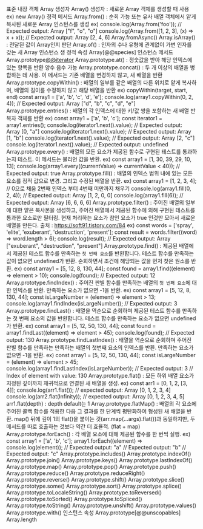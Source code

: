 표준 내장 객체
  Array
생성자
  Array() 생성자 : 새로운 Array 객체를 생성할 때 사용
  ex) new Array()
정적 메서드
  Array.from() : 순회 가능 또는 유사 배열 객체에서 얕게 복사된 새로운 Array 인스턴스를 생성
  ex) console.log(Array.from('foo'));
      // Expected output: Array ["f", "o", "o"]
      console.log(Array.from([1, 2, 3], (x) => x + x));
      // Expected output: Array [2, 4, 6]
  Array.fromAsync() 
  Array.isArray() : 전달된 값이 Array인지 판단
  Array.of() : 인자의 수나 유형에 관계없이 가변 인자를 갖는 새 Array 인스턴스 생
정적 속성
  Array[@@species]
인스턴스 메서드
  Array.prototype[@@iterator]()
  Array.prototype.at() : 정숫값을 받아 해당 인덱스에 있는 항목을 반환 양수 음수 가능
  Array.prototype.concat() : 두 개 이상의 배열을 병합하는 데 사용. 이 메서드는 기존 배열을 변경하지 않고, 새 배열을 반환
  Array.prototype.copyWithin() : 배열의 일부를 같은 배열의 다른 위치로 얕게 복사하며, 배열의 길이를 수정하지 않고 해당 배열을 반환
  ex) copyWithin(target, start, end)
      const array1 = ['a', 'b', 'c', 'd', 'e'];
      console.log(array1.copyWithin(0, 2, 4));
      // Expected output: Array ["d", "b", "c", "d", "e"]
  Array.prototype.entries() : 배열의 각 인덱스에 대한 키/값 쌍을 포함하는 새 배열 반복자 객체를 반환
  ex) const array1 = ['a', 'b', 'c'];
      const iterator1 = array1.entries();
      console.log(iterator1.next().value);
      // Expected output: Array [0, "a"]
      console.log(iterator1.next().value);
      // Expected output: Array [1, "b"]
      console.log(iterator1.next().value);
      // Expected output: Array [2, "c"]
      console.log(iterator1.next().value);
      // Expected output: undefined
  Array.prototype.every() : 배열의 모든 요소가 제공된 함수로 구현된 테스트를 통과하는지 테스트. 이 메서드는 불리언 값을 반환.
  ex) const array1 = [1, 30, 39, 29, 10, 13];
      console.log(array1.every((currentValue) => currentValue < 40));
      // Expected output: true
  Array.prototype.fill() : 배열의 인덱스 범위 내에 있는 모든 요소를 정적 값으로 변경. 그리고 수정된 배열을 반환.
  ex) const array1 = [1, 2, 3, 4];
      // 0으로 채움 2번째 인덱스 부터 4번째 미만까지 채우기
      console.log(array1.fill(0, 2, 4));
      // Expected output: Array [1, 2, 0, 0]
      console.log(array1.fill(6));
      // Expected output: Array [6, 6, 6, 6]
  Array.prototype.filter() :  주어진 배열의 일부에 대한 얕은 복사본을 생성하고, 주어진 배열에서 제공된 함수에 의해 구현된 테스트를 통과한 요소로만 필터링. 현재 처리하는 요소가 참인 요소가 true 인것만 모아서 새로운 배열을 만든다. 출처 : https://soft91.tistory.com/84
  ex) const words = ['spray', 'elite', 'exuberant', 'destruction', 'present'];
      const result = words.filter((word) => word.length > 6);
      console.log(result);
      // Expected output: Array ["exuberant", "destruction", "present"]
  Array.prototype.find() : 제공된 배열에서 제공된 테스트 함수를 만족하는 `첫 번째 요소`를 반환합니다. 테스트 함수를 만족하는 값이 없으면 undefined가 반환. 순회하면서 조건에 해당되는 값을 먼저 찾은 원소를 반환.
  ex) const array1 = [5, 12, 8, 130, 44];
      const found = array1.find((element) => element > 10);
      console.log(found);
      // Expected output: 12
  Array.prototype.findIndex() : 주어진 판별 함수를 만족하는 배열의 `첫 번째 요소`에 대한 인덱스를 반환. 만족하는 요소가 없으면 -1을 반환.
  ex) const array1 = [5, 12, 8, 130, 44];
      const isLargeNumber = (element) => element > 13;
      console.log(array1.findIndex(isLargeNumber));
      // Expected output: 3
  Array.prototype.findLast() : 배열을 역순으로 순회하며 제공된 테스트 함수를 만족하는 첫 번째 요소의 값을 반환합니다. 테스트 함수를 만족하는 요소가 없으면 undefined가 반환.
  ex) const array1 = [5, 12, 50, 130, 44];
      const found = array1.findLast((element) => element > 45);
      console.log(found);
      // Expected output: 130
  Array.prototype.findLastIndex() : 배열을 역순으로 순회하며 주어진 판별 함수를 만족하는 만족하는 배열의 첫번째 요소의 인덱스를 반환. 만족하는 요소가 없으면 -1을 반환.
  ex) const array1 = [5, 12, 50, 130, 44];
      const isLargeNumber = (element) => element > 45;
      console.log(array1.findLastIndex(isLargeNumber));
      // Expected output: 3
      // Index of element with value: 130
  Array.prototype.flat() : 모든 하위 배열 요소가 지정된 깊이까지 재귀적으로 연결된 새 배열을 생성.
  ex) const arr1 = [0, 1, 2, [3, 4]];
      console.log(arr1.flat());
      // expected output: Array [0, 1, 2, 3, 4]
      console.log(arr2.flat(Infinity));
      // expected output: Array [0, 1, 2, 3, 4, 5]
      arr1.flat(depth) : depth default는 1
  Array.prototype.flatMap() : 배열의 각 요소에 주어진 콜백 함수를 적용한 다음 그 결과를 한 단계씩 평탄화하여 형성된 새 배열을 반환.  map() 뒤에 깊이 1의 flat()을 붙이는 것(arr.map(...args).flat())과 동일하지만, 두 메서드를 따로 호출하는 것보다 약간 더 효율적. (flat + map)
  Array.prototype.forEach() : 각 배열 요소에 대해 제공된 함수를 한 번씩 실행.
  ex) const array1 = ['a', 'b', 'c'];
      array1.forEach((element) => console.log(element));
      // Expected output: "a"
      // Expected output: "b"
      // Expected output: "c"
  Array.prototype.includes()
  Array.prototype.indexOf()
  Array.prototype.join()
  Array.prototype.keys()
  Array.prototype.lastIndexOf()
  Array.prototype.map()
  Array.prototype.pop()
  Array.prototype.push()
  Array.prototype.reduce()
  Array.prototype.reduceRight()
  Array.prototype.reverse()
  Array.prototype.shift()
  Array.prototype.slice()
  Array.prototype.some()
  Array.prototype.sort()
  Array.prototype.splice()
  Array.prototype.toLocaleString()
  Array.prototype.toReversed()
  Array.prototype.toSorted()
  Array.prototype.toSpliced()
  Array.prototype.toString()
  Array.prototype.unshift()
  Array.prototype.values()
  Array.prototype.with()
인스턴스 속성
  Array.prototype[@@unscopables]
  Array.length
